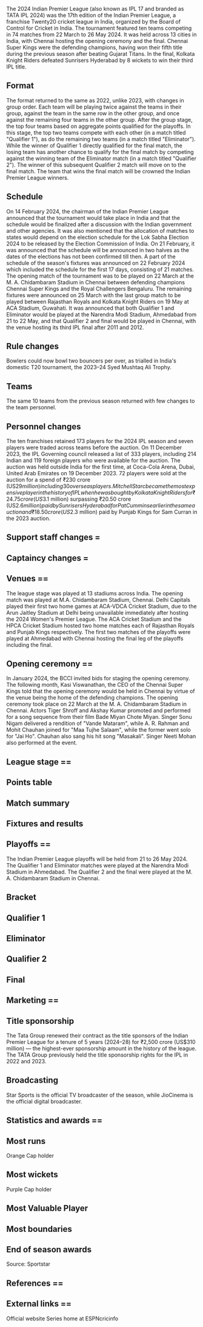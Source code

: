 The 2024 Indian Premier League  (also known as IPL 17 and branded as TATA IPL 2024) was the 17th edition of the Indian Premier League, a franchise Twenty20 cricket league in India, organized by the Board of Control for Cricket in India. The tournament featured ten teams competing in 74 matches from 22 March to 26 May 2024. It was held across 13 cities in India, with Chennai hosting the opening ceremony and the final. Chennai Super Kings were the defending champions, having won their fifth title during the previous season after beating Gujarat Titans.
In the final, Kolkata Knight Riders defeated Sunrisers Hyderabad by 8 wickets to win their third IPL title.


## Format
The format returned to the same as 2022, unlike 2023, with changes in group order. Each team will be playing twice against the teams in their group, against the team in the same row in the other group, and once against the remaining four teams in the other group. After the group stage, the top four teams based on aggregate points qualified for the playoffs. In this stage, the top two teams compete with each other (in a match titled "Qualifier 1"), as do the remaining two teams (in a match titled "Eliminator"). While the winner of Qualifier 1 directly qualified for the final match, the losing team has another chance to qualify for the final match by competing against the winning team of the Eliminator match (in a match titled "Qualifier 2"). The winner of this subsequent Qualifier 2 match will move on to the final match. The team that wins the final match will be crowned the Indian Premier League winners.


## Schedule
On 14 February 2024, the chairman of the Indian Premier League announced that the tournament would take place in India and that the schedule would be finalized after a discussion with the Indian government and other agencies. It was also mentioned that the allocation of matches to states would depend on the election schedule for the Lok Sabha Election 2024 to be released by the Election Commission of India. On 21 February, it was announced that the schedule will be announced in two halves as the dates of the elections has not been confirmed till then.
A part of the schedule of the season's fixtures was announced on 22 February 2024 which included the schedule for the first 17 days, consisting of 21 matches. The opening match of the tournament was to be played on 22 March at the M. A. Chidambaram Stadium in Chennai between defending champions Chennai Super Kings and the Royal Challengers Bengaluru. The remaining fixtures were announced on 25 March with the last group match to be played between Rajasthan Royals and Kolkata Knight Riders on 19 May at ACA Stadium, Guwahati. It was announced that both Qualifier 1 and Eliminator would be played at the Narendra Modi Stadium, Ahmedabad from 21 to 22 May, and that Qualifier 2 and final would be played in Chennai, with the venue hosting its third IPL final after 2011 and 2012.


## Rule changes
Bowlers could now bowl two bouncers per over, as trialled in India's domestic T20 tournament, the 2023–24 Syed Mushtaq Ali Trophy.


## Teams
The same 10 teams from the previous season returned with few changes to the team personnel.


## Personnel changes

The ten franchises retained 173 players for the 2024 IPL season and seven players were traded across teams before the auction. On 11 December 2023, the IPL Governing council released a list of 333 players, including 214 Indian and 119 foreign players who were available for the auction. The auction was held outside India for the first time, at Coca-Cola Arena, Dubai, United Arab Emirates on 19 December 2023. 72 players were sold at the auction for a spend of ₹230 crore (US$29 million) including 30 overseas players. Mitchell Starc became the most expensive player in the history of IPL when he was bought by Kolkata Knight Riders for ₹24.75 crore (US$3.1 million) surpassing ₹20.50 crore (US$2.6 million) paid by Sunrisers Hyderabad for Pat Cummins earlier in the same auction and ₹18.50 crore (US$2.3 million) paid by Punjab Kings for Sam Curran in the 2023 auction.


## Support staff changes =


## Captaincy changes =


## Venues ==
The league stage was played at 13 stadiums across India. The opening match was played at M.A. Chidambaram Stadium, Chennai. Delhi Capitals played their first two home games at ACA-VDCA Cricket Stadium, due to the Arun Jaitley Stadium at Delhi being unavailable immediately after hosting the 2024 Women's Premier League. The ACA Cricket Stadium and the HPCA Cricket Stadium hosted two home matches each of Rajasthan Royals and Punjab Kings respectively. The first two matches of the playoffs were played at Ahmedabad with Chennai hosting the final leg of the playoffs including the final.


## Opening ceremony ==
In January 2024, the BCCI invited bids for staging the opening ceremony. The following month, Kasi Viswanathan, the CEO of the Chennai Super Kings told that the opening ceremony would be held in Chennai by virtue of the venue being the home of the defending champions.
The opening ceremony took place on 22 March at the M. A. Chidambaram Stadium in Chennai. Actors Tiger Shroff and Akshay Kumar promoted and performed for a song sequence from their film Bade Miyan Chote Miyan. Singer Sonu Nigam delivered a rendition of "Vande Mataram", while A. R. Rahman and Mohit Chauhan joined for "Maa Tujhe Salaam", while the former went solo for "Jai Ho". Chauhan also sang his hit song "Masakali". Singer Neeti Mohan also performed at the event.


## League stage ==


## Points table 


## Match summary 


## Fixtures and results 


## Playoffs ==
The Indian Premier League playoffs will be held from 21 to 26 May 2024. The Qualifier 1 and Eliminator matches were played at the Narendra Modi Stadium in Ahmedabad. The Qualifier 2 and the final were played at the M. A. Chidambaram Stadium in Chennai.


## Bracket 


## Qualifier 1 


## Eliminator 


## Qualifier 2 


## Final 


## Marketing ==


## Title sponsorship 
The Tata Group renewed their contract as the title sponsors of the Indian Premier League for a tenure of 5 years (2024–28) for ₹2,500 crore (US$310 million) — the highest-ever sponsorship amount in the history of the league. The TATA Group previously held the title sponsorship rights for the IPL in 2022 and 2023.


## Broadcasting 

Star Sports is the official TV broadcaster of the season, while JioCinema is the official digital broadcaster.


## Statistics and awards ==


## Most runs 
  Orange Cap holder


## Most wickets 
  Purple Cap holder


## Most Valuable Player 


## Most boundaries 


## End of season awards 

Source: Sportstar


## References ==


## External links ==
Official website
Series home at ESPNcricinfo
